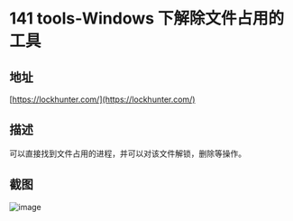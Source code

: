 # 141 tools-Windows 下解除文件占用的工具

## 地址

[https://lockhunter.com/](https://lockhunter.com/)

## 描述

可以直接找到文件占用的进程，并可以对该文件解锁，删除等操作。

## 截图

![image](https://user-images.githubusercontent.com/23518990/71441870-60942a80-273e-11ea-9cec-97cd361853d0.png)

